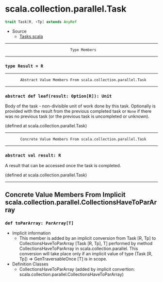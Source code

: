 
#                        scala.collection.parallel.Task                        #

```scala
trait Task[R, +Tp] extends AnyRef
```

* Source
  * [Tasks.scala](https://github.com/scala/scala/tree/6d09a1ba5f/src/library/scala/collection/parallel/Tasks.scala#L1)


--------------------------------------------------------------------------------
                                  Type Members
--------------------------------------------------------------------------------


### `type Result = R`                                                        ###


--------------------------------------------------------------------------------
           Abstract Value Members From scala.collection.parallel.Task
--------------------------------------------------------------------------------


### `abstract def leaf(result: Option[R]): Unit`                             ###

Body of the task - non-divisible unit of work done by this task. Optionally is
provided with the result from the previous completed task or `None` if there was
no previous task (or the previous task is uncompleted or unknown).

(defined at scala.collection.parallel.Task)


--------------------------------------------------------------------------------
           Concrete Value Members From scala.collection.parallel.Task
--------------------------------------------------------------------------------


### `abstract val result: R`                                                 ###

A result that can be accessed once the task is completed.

(defined at scala.collection.parallel.Task)


--------------------------------------------------------------------------------
Concrete Value Members From Implicit scala.collection.parallel.CollectionsHaveToParArray
--------------------------------------------------------------------------------


### `def toParArray: ParArray[T]`                                            ###

* Implicit information
  * This member is added by an implicit conversion from Task [R, Tp] to
    CollectionsHaveToParArray [Task [R, Tp], T] performed by method
    CollectionsHaveToParArray in scala.collection.parallel. This conversion will
    take place only if an implicit value of type (Task [R, Tp]) ⇒
    GenTraversableOnce [T] is in scope.
* Definition Classes
  * CollectionsHaveToParArray
(added by implicit convertion: scala.collection.parallel.CollectionsHaveToParArray)
